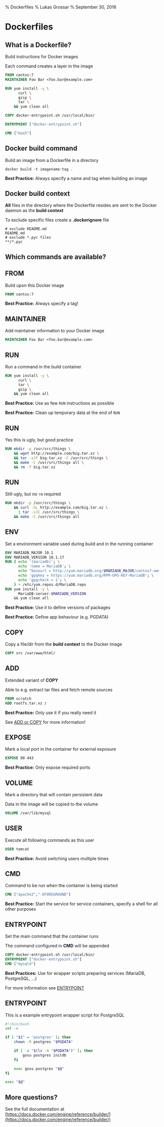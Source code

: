 % Dockerfiles
% Lukas Grossar
% September 30, 2016

# Dockerfiles

## What is a Dockerfile?

Build instructions for Docker images

Each command creates a layer in the image

```dockerfile
FROM centos:7
MAINTAINER Foo Bar <foo.bar@example.com>

RUN yum install -y \
      curl \
      gzip \
      tar \
    && yum clean all

COPY docker-entrypoint.sh /usr/local/bin/

ENTRYPOINT ["docker-entrypoint.sh"]

CMD ["bash"]
```

## Docker build command

Build an image from a Dockerfile in a directory

    docker build -t imagename:tag .

**Best Practice:** Always specify a name and tag when building an image

## Docker build context

**All** files in the directory where the Dockerfile resides are sent to the Docker daemon as the **build context**

To exclude specific files create a **.dockerignore** file

```
# exclude README.md
README.md
# exclude *.pyc files
**/*.pyc
```

## Which commands are available?

## FROM

Build upon this Docker image

```dockerfile
FROM centos:7
```

**Best Practice:** Always specify a tag!

## MAINTAINER

Add maintainer information to your Docker image

```dockerfile
MAINTAINER Foo Bar <foo.bar@example.com>
```

## RUN

Run a command in the build container

```dockerfile
RUN yum install -y \
      curl \
      tar \
      gzip \
    && yum clean all
```

**Best Practice:** Use as few `RUN` instructions as possible

**Best Practice:** Clean up temporary data at the end of `RUN`

## RUN

Yes this is ugly, but good practice

```dockerfile
RUN mkdir -p /usr/src/things \
    && wget http://example.com/big.tar.xz \
    && tar -xJf big.tar.xz -C /usr/src/things \
    && make -C /usr/src/things all \
    && rm -f big.tar.xz
```

## RUN

Still ugly, but no `rm` required

```dockerfile
RUN mkdir -p /usr/src/things \
    && curl -SL http://example.com/big.tar.xz \
      | tar -xJC /usr/src/things \
    && make -C /usr/src/things all
```

## ENV

Set a environment variable used during build and in the running container

```dockerfile
ENV MARIADB_MAJOR 10.1
ENV MARIADB_VERSION 10.1.17
RUN { echo '[mariadb]'; \
      echo 'name = MariaDB'; \
      echo "baseurl = http://yum.mariadb.org/$MARIADB_MAJOR/centos7-amd64"; \
      echo 'gpgkey = https://yum.mariadb.org/RPM-GPG-KEY-MariaDB'; \
      echo 'gpgcheck = 1'; \
    } > /etc/yum.repos.d/MariaDB.repo
RUN yum install -y \
      MariaDB-server-$MARIADB_VERSION
    && yum clean all
```

**Best Practice:** Use it to define versions of packages

**Best Practice:** Define app behaviour (e.g. PGDATA)

## COPY

Copy a file/dir from the **build context** to the Docker image

```dockerfile
COPY src /var/www/html/
```

## ADD

Extended variant of **COPY**

Able to e.g. extract tar files and fetch remote sources

```dockerfile
FROM scratch
ADD rootfs.tar.xz /
```

**Best Practice:** Only use it if you really need it

See [ADD or COPY](https://docs.docker.com/engine/userguide/eng-image/dockerfile_best-practices/#/add-or-copy) for more information!

## EXPOSE

Mark a local port in the container for external exposure

```dockerfile
EXPOSE 80 443
```

**Best Practice:** Only expose required ports

## VOLUME

Mark a directory that will contain persistent data

Data in the image will be copied to the volume

```dockerfile
VOLUME /var/lib/mysql
```

## USER

Execute all following commands as this user

```dockerfile
USER tomcat
```

**Best Practice:** Avoid switching users multiple times

## CMD

Command to be run when the container is being started

```dockerfile
CMD ["apache2","-DFOREGROUND"]
```

**Best Practice:** Start the service for service containers, specify a shell for all other purposes

## ENTRYPOINT

Set the main command that the container runs

The command configured in **CMD** will be appended

```dockerfile
COPY docker-entrypoint.sh /usr/local/bin/
ENTRYPOINT ["docker-entrypoint.sh"]
CMD ["mysqld"]
```

**Best Practices:** Use for wrapper scripts preparing services (MariaDB, PostgreSQL, ...)

For more information see [ENTRYPOINT](https://docs.docker.com/engine/userguide/eng-image/dockerfile_best-practices/#/entrypoint)

## ENTRYPOINT

This is a example entrypoint wrapper script for PostgreSQL

```bash
#!/bin/bash
set -e

if [ "$1" = 'postgres' ]; then
    chown -R postgres "$PGDATA"

    if [ -z "$(ls -A "$PGDATA")" ]; then
        gosu postgres initdb
    fi

    exec gosu postgres "$@"
fi

exec "$@"
```

## More questions?

See the full documentation at [https://docs.docker.com/engine/reference/builder/](https://docs.docker.com/engine/reference/builder/)
